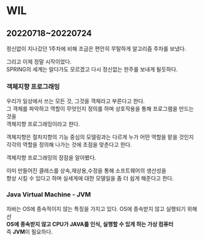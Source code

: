 # WIL

## 20220718~20220724   


정신없이 지나갔던 1주차에 비해 조금은 편안히 무탈하게 알고리즘 주차를 보냈다.   

그리고 이제 정말 시작이었다.    
SPRING의 세계는 알다가도 모르겠고 다시 정신없는 한주를 보내게 될듯하다.

### 객체지향 프로그래밍

우리가 일상에서 쓰는 모든 것, 그것을 객체라고 부른다고 한다.   
그 객체를 파악하고 역할이 무엇인지 정의를 하며 상호작용을 통해 프로그램을 만드는 것을   
객체지향 프로그래밍이라고 한다.   

객체지향은 절차지향의 기능 중심의 모델링과는 다르게 누가 어떤 역할을 맡을 것인지   
각각의 역할을 정의해 나가는 것에 초점을 맞춘다고 한다.   

객체지향 프로그래밍의 장점을 알아봤다.

이미 만들어진 클래스를 상속,재상용,수정을 통해 소프트웨어의 생산성을    
향상 시킬 수 있다고 하며 실세게에 대한 모델일을 좀 더 쉽게 해준다고 한다.

### Java Virtual Machine - JVM

자바는 OS에 종속적이지 않는 특징을 가지고 있다. OS에 종속받지 않고 실행되기 위해선   
**OS에 종속받지 않고 CPU가  JAVA를 인식, 실행할 수 있게 하는 가상 컴퓨터**   
즉 **JVM**이 필요하다.
